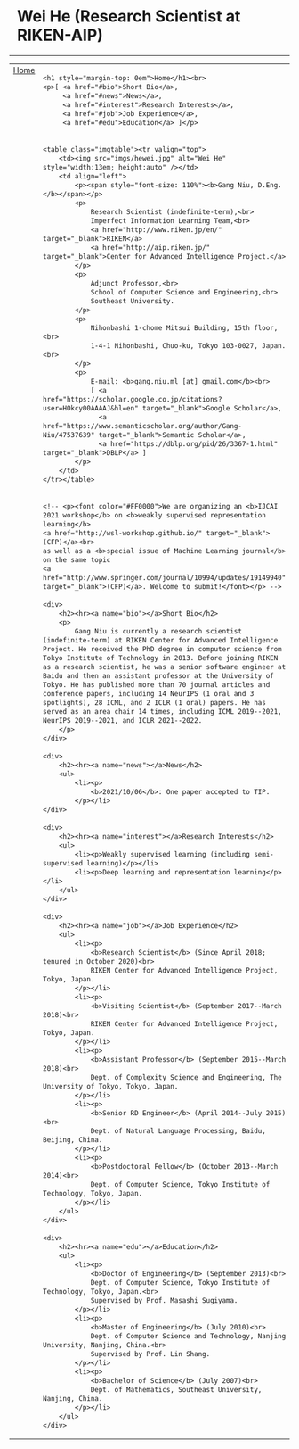 <html>

<head>
    <meta http-equiv="Content-Type" content="text/html;charset=utf-8" />
    <link rel="stylesheet" type="text/css" href="style.css" />
    <title>Wei He (Research Scientist at RIKEN-AIP)</title>
</head>

<body>
<table summary="Table for page layout." id="tlayout">
<tr valign="top">
<h1 style="padding-left: 0.5em">Wei He (Research Scientist at RIKEN-AIP)</h1><hr>
<td id="layout-menu">
    <div class="menu-item"><a href="index.html" class="current">Home</a></div>
</td>
<td id="layout-content">

    <h1 style="margin-top: 0em">Home</h1><br>
    <p>[ <a href="#bio">Short Bio</a>,
         <a href="#news">News</a>,
         <a href="#interest">Research Interests</a>,
         <a href="#job">Job Experience</a>,
         <a href="#edu">Education</a> ]</p>

    
    <table class="imgtable"><tr valign="top">
        <td><img src="imgs/hewei.jpg" alt="Wei He" style="width:13em; height:auto" /></td>
        <td align="left">
            <p><span style="font-size: 110%"><b>Gang Niu, D.Eng.</b></span></p>
            <p>
                Research Scientist (indefinite-term),<br>
                Imperfect Information Learning Team,<br>
                <a href="http://www.riken.jp/en/" target="_blank">RIKEN</a>
                <a href="http://aip.riken.jp/" target="_blank">Center for Advanced Intelligence Project.</a>
            </p>
            <p>
                Adjunct Professor,<br>
                School of Computer Science and Engineering,<br>
                Southeast University.
            </p>
            <p>
                Nihonbashi 1-chome Mitsui Building, 15th floor,<br>
                1-4-1 Nihonbashi, Chuo-ku, Tokyo 103-0027, Japan.<br>
            </p>
            <p>
                E-mail: <b>gang.niu.ml [at] gmail.com</b><br>
                [ <a href="https://scholar.google.co.jp/citations?user=HOkcy00AAAAJ&hl=en" target="_blank">Google Scholar</a>,
                  <a href="https://www.semanticscholar.org/author/Gang-Niu/47537639" target="_blank">Semantic Scholar</a>,
                  <a href="https://dblp.org/pid/26/3367-1.html" target="_blank">DBLP</a> ]
            </p>
        </td>
    </tr></table>
    
    
    <!-- <p><font color="#FF0000">We are organizing an <b>IJCAI 2021 workshop</b> on <b>weakly supervised representation learning</b>
    <a href="http://wsl-workshop.github.io/" target="_blank">(CFP)</a><br>
    as well as a <b>special issue of Machine Learning journal</b> on the same topic
    <a href="http://www.springer.com/journal/10994/updates/19149940" target="_blank">(CFP)</a>. Welcome to submit!</font></p> -->
    
    <div>
        <h2><hr><a name="bio"></a>Short Bio</h2>
        <p>
            Gang Niu is currently a research scientist (indefinite-term) at RIKEN Center for Advanced Intelligence Project. He received the PhD degree in computer science from Tokyo Institute of Technology in 2013. Before joining RIKEN as a research scientist, he was a senior software engineer at Baidu and then an assistant professor at the University of Tokyo. He has published more than 70 journal articles and conference papers, including 14 NeurIPS (1 oral and 3 spotlights), 28 ICML, and 2 ICLR (1 oral) papers. He has served as an area chair 14 times, including ICML 2019--2021, NeurIPS 2019--2021, and ICLR 2021--2022.
        </p>
    </div>
    
    <div>
        <h2><hr><a name="news"></a>News</h2>
        <ul>
            <li><p>
                <b>2021/10/06</b>: One paper accepted to TIP.
            </p></li>
    </div>

    <div>
        <h2><hr><a name="interest"></a>Research Interests</h2>
        <ul>
            <li><p>Weakly supervised learning (including semi-supervised learning)</p></li>
            <li><p>Deep learning and representation learning</p></li>
        </ul>
    </div>

    <div>
        <h2><hr><a name="job"></a>Job Experience</h2>
        <ul>
            <li><p>
                <b>Research Scientist</b> (Since April 2018; tenured in October 2020)<br>
                RIKEN Center for Advanced Intelligence Project, Tokyo, Japan.
            </p></li>
            <li><p>
                <b>Visiting Scientist</b> (September 2017--March 2018)<br>
                RIKEN Center for Advanced Intelligence Project, Tokyo, Japan.
            </p></li>
            <li><p>
                <b>Assistant Professor</b> (September 2015--March 2018)<br>
                Dept. of Complexity Science and Engineering, The University of Tokyo, Tokyo, Japan.
            </p></li>
            <li><p>
                <b>Senior RD Engineer</b> (April 2014--July 2015)<br>
                Dept. of Natural Language Processing, Baidu, Beijing, China.
            </p></li>
            <li><p>
                <b>Postdoctoral Fellow</b> (October 2013--March 2014)<br>
                Dept. of Computer Science, Tokyo Institute of Technology, Tokyo, Japan.
            </p></li>
        </ul>
    </div>

    <div>
        <h2><hr><a name="edu"></a>Education</h2>
        <ul>
            <li><p>
                <b>Doctor of Engineering</b> (September 2013)<br>
                Dept. of Computer Science, Tokyo Institute of Technology, Tokyo, Japan.<br>
                Supervised by Prof. Masashi Sugiyama.
            </p></li>
            <li><p>
                <b>Master of Engineering</b> (July 2010)<br>
                Dept. of Computer Science and Technology, Nanjing University, Nanjing, China.<br>
                Supervised by Prof. Lin Shang.
            </p></li>
            <li><p>
                <b>Bachelor of Science</b> (July 2007)<br>
                Dept. of Mathematics, Southeast University, Nanjing, China.
            </p></li>
        </ul>
    </div>
</td>
</tr>
</table>
</body>
</html>
